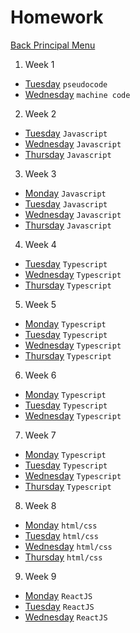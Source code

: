 # Homework

[Back Principal Menu](../../README.md)
1. Week 1
- [Tuesday](./WEEK-1/Tuesday.md) `pseudocode`
- [Wednesday](./WEEK-1/Wednesday.md) `machine code`
2. Week 2
- [Tuesday](./WEEK-2/Tuesday.md) `Javascript`
- [Wednesday](./WEEK-2/Wednesday.md) `Javascript`
- [Thursday](./WEEK-2/Thursday.md) `Javascript`
3. Week 3
- [Monday](./WEEK-3/Monday.md) `Javascript`
- [Tuesday](./WEEK-3/Tuesday.md) `Javascript`
- [Wednesday](./WEEK-3/Wednesday.md) `Javascript`
- [Thursday](./WEEK-3/Thursday.md) `Javascript`
4. Week 4
- [Tuesday](./WEEK-4/Tuesday.md) `Typescript`
- [Wednesday](./WEEK-4/Wednesday.md) `Typescript`
- [Thursday](./WEEK-4/Thursday.md) `Typescript`
5. Week 5
- [Monday](./WEEK-5/Monday.md) `Typescript`
- [Tuesday](./WEEK-5/Tuesday.md) `Typescript`
- [Wednesday](./WEEK-5/Wednesday.md) `Typescript`
- [Thursday](./WEEK-5/Thursday.md) `Typescript`
6. Week 6
- [Monday](./WEEK-6/Monday.md) `Typescript`
- [Tuesday](./WEEK-6/Tuesday.md) `Typescript`
- [Wednesday](./WEEK-6/Wednesday.md) `Typescript`
7. Week 7
- [Monday](./WEEK-7/Monday.md) `Typescript`
- [Tuesday](./WEEK-7/Tuesday.md) `Typescript`
- [Wednesday](./WEEK-7/Wednesday.md) `Typescript`
- [Thursday](./WEEK-7/Thursday.md) `Typescript`
8. Week 8
- [Monday](./WEEK-8/Monday.md) `html/css`
- [Tuesday](./WEEK-8/Tuesday.md) `html/css`
- [Wednesday](./WEEK-8/Wednesday.md) `html/css`
- [Thursday](./WEEK-8/Thursday.md) `html/css`
9. Week 9
- [Monday](./WEEK-9/Monday.md) `ReactJS`
- [Tuesday](./WEEK-9/Tuesday.md) `ReactJS`
- [Wednesday](./WEEK-9/Wednesday.md) `ReactJS`
